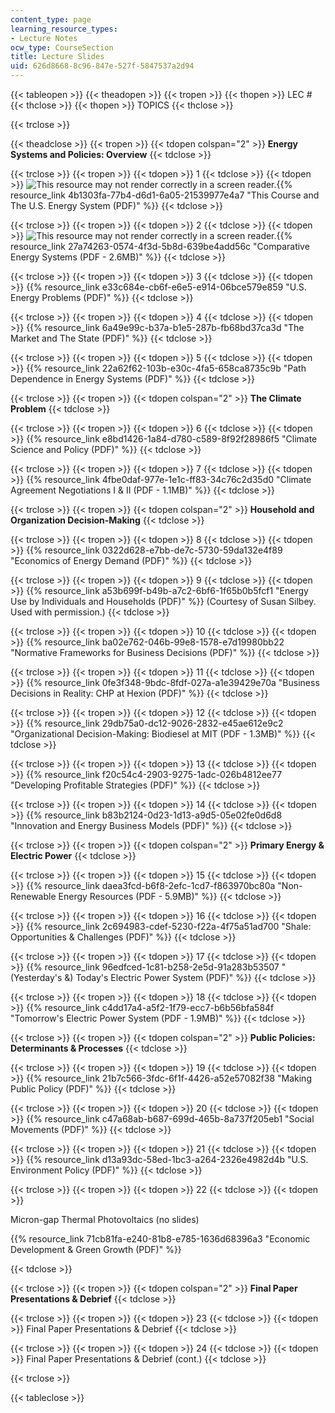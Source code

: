 ```yaml
---
content_type: page
learning_resource_types:
- Lecture Notes
ocw_type: CourseSection
title: Lecture Slides
uid: 626d8668-8c96-847e-527f-5847537a2d94
---
```


{{< tableopen >}}
{{< theadopen >}}
{{< tropen >}}
{{< thopen >}}
LEC #
{{< thclose >}}
{{< thopen >}}
TOPICS
{{< thclose >}}

{{< trclose >}}

{{< theadclose >}}
{{< tropen >}}
{{< tdopen colspan="2" >}}
**Energy Systems and Policies: Overview**
{{< tdclose >}}

{{< trclose >}}
{{< tropen >}}
{{< tdopen >}}
1
{{< tdclose >}}
{{< tdopen >}}
![This resource may not render correctly in a screen reader.](/images/inacessible.gif){{% resource_link 4b1303fa-77b4-d6d1-6a05-21539977e4a7 "This Course and The U.S. Energy System (PDF)" %}}
{{< tdclose >}}

{{< trclose >}}
{{< tropen >}}
{{< tdopen >}}
2
{{< tdclose >}}
{{< tdopen >}}
![This resource may not render correctly in a screen reader.](/images/inacessible.gif){{% resource_link 27a74263-0574-4f3d-5b8d-639be4add56c "Comparative Energy Systems (PDF - 2.6MB)" %}}
{{< tdclose >}}

{{< trclose >}}
{{< tropen >}}
{{< tdopen >}}
3
{{< tdclose >}}
{{< tdopen >}}
{{% resource_link e33c684e-cb6f-e6e5-e914-06bce579e859 "U.S. Energy Problems (PDF)" %}}
{{< tdclose >}}

{{< trclose >}}
{{< tropen >}}
{{< tdopen >}}
4
{{< tdclose >}}
{{< tdopen >}}
{{% resource_link 6a49e99c-b37a-b1e5-287b-fb68bd37ca3d "The Market and The State (PDF)" %}}
{{< tdclose >}}

{{< trclose >}}
{{< tropen >}}
{{< tdopen >}}
5
{{< tdclose >}}
{{< tdopen >}}
{{% resource_link 22a62f62-103b-e30c-4fa5-658ca8735c9b "Path Dependence in Energy Systems (PDF)" %}}
{{< tdclose >}}

{{< trclose >}}
{{< tropen >}}
{{< tdopen colspan="2" >}}
**The Climate Problem**
{{< tdclose >}}

{{< trclose >}}
{{< tropen >}}
{{< tdopen >}}
6
{{< tdclose >}}
{{< tdopen >}}
{{% resource_link e8bd1426-1a84-d780-c589-8f92f28986f5 "Climate Science and Policy (PDF)" %}}
{{< tdclose >}}

{{< trclose >}}
{{< tropen >}}
{{< tdopen >}}
7
{{< tdclose >}}
{{< tdopen >}}
{{% resource_link 4fbe0daf-977e-1e1c-ff83-34c76c2d35d0 "Climate Agreement Negotiations I & II (PDF - 1.1MB)" %}}
{{< tdclose >}}

{{< trclose >}}
{{< tropen >}}
{{< tdopen colspan="2" >}}
**Household and Organization Decision-Making**
{{< tdclose >}}

{{< trclose >}}
{{< tropen >}}
{{< tdopen >}}
8
{{< tdclose >}}
{{< tdopen >}}
{{% resource_link 0322d628-e7bb-de7c-5730-59da132e4f89 "Economics of Energy Demand (PDF)" %}}
{{< tdclose >}}

{{< trclose >}}
{{< tropen >}}
{{< tdopen >}}
9
{{< tdclose >}}
{{< tdopen >}}
{{% resource_link a53b699f-b49b-a7c2-6bf6-1f65b0b5fcf1 "Energy Use by Individuals and Households (PDF)" %}} (Courtesy of Susan Silbey. Used with permission.)
{{< tdclose >}}

{{< trclose >}}
{{< tropen >}}
{{< tdopen >}}
10
{{< tdclose >}}
{{< tdopen >}}
{{% resource_link ba02e762-046b-99e8-1578-e7d19980bb22 "Normative Frameworks for Business Decisions (PDF)" %}}
{{< tdclose >}}

{{< trclose >}}
{{< tropen >}}
{{< tdopen >}}
11
{{< tdclose >}}
{{< tdopen >}}
{{% resource_link 0fe3f348-9bdc-8fdf-027a-a1e39429e70a "Business Decisions in Reality: CHP at Hexion (PDF)" %}}
{{< tdclose >}}

{{< trclose >}}
{{< tropen >}}
{{< tdopen >}}
12
{{< tdclose >}}
{{< tdopen >}}
{{% resource_link 29db75a0-dc12-9026-2832-e45ae612e9c2 "Organizational Decision-Making: Biodiesel at MIT (PDF - 1.3MB)" %}}
{{< tdclose >}}

{{< trclose >}}
{{< tropen >}}
{{< tdopen >}}
13
{{< tdclose >}}
{{< tdopen >}}
{{% resource_link f20c54c4-2903-9275-1adc-026b4812ee77 "Developing Profitable Strategies (PDF)" %}}
{{< tdclose >}}

{{< trclose >}}
{{< tropen >}}
{{< tdopen >}}
14
{{< tdclose >}}
{{< tdopen >}}
{{% resource_link b83b2124-0d23-1d13-a9d5-05e02fe0d6d8 "Innovation and Energy Business Models (PDF)" %}}
{{< tdclose >}}

{{< trclose >}}
{{< tropen >}}
{{< tdopen colspan="2" >}}
**Primary Energy & Electric Power**
{{< tdclose >}}

{{< trclose >}}
{{< tropen >}}
{{< tdopen >}}
15
{{< tdclose >}}
{{< tdopen >}}
{{% resource_link daea3fcd-b6f8-2efc-1cd7-f863970bc80a "Non-Renewable Energy Resources (PDF - 5.9MB)" %}}
{{< tdclose >}}

{{< trclose >}}
{{< tropen >}}
{{< tdopen >}}
16
{{< tdclose >}}
{{< tdopen >}}
{{% resource_link 2c694983-cdef-5230-f22a-4f75a51ad700 "Shale: Opportunities & Challenges (PDF)" %}}
{{< tdclose >}}

{{< trclose >}}
{{< tropen >}}
{{< tdopen >}}
17
{{< tdclose >}}
{{< tdopen >}}
{{% resource_link 96edfced-1c81-b258-2e5d-91a283b53507 "(Yesterday's &) Today's Electric Power System (PDF)" %}}
{{< tdclose >}}

{{< trclose >}}
{{< tropen >}}
{{< tdopen >}}
18
{{< tdclose >}}
{{< tdopen >}}
{{% resource_link c4dd17a4-a5f2-1f79-ecc7-b6b56bfa584f "Tomorrow's Electric Power System (PDF - 1.9MB)" %}}
{{< tdclose >}}

{{< trclose >}}
{{< tropen >}}
{{< tdopen colspan="2" >}}
**Public Policies: Determinants & Processes**
{{< tdclose >}}

{{< trclose >}}
{{< tropen >}}
{{< tdopen >}}
19
{{< tdclose >}}
{{< tdopen >}}
{{% resource_link 21b7c566-3fdc-6f1f-4426-a52e57082f38 "Making Public Policy (PDF)" %}}
{{< tdclose >}}

{{< trclose >}}
{{< tropen >}}
{{< tdopen >}}
20
{{< tdclose >}}
{{< tdopen >}}
{{% resource_link c47a68ab-b687-699d-465b-8a737f205eb1 "Social Movements (PDF)" %}}
{{< tdclose >}}

{{< trclose >}}
{{< tropen >}}
{{< tdopen >}}
21
{{< tdclose >}}
{{< tdopen >}}
{{% resource_link d13a93dc-58ed-1bc3-a264-2326e4982d4b "U.S. Environment Policy (PDF)" %}}
{{< tdclose >}}

{{< trclose >}}
{{< tropen >}}
{{< tdopen >}}
22
{{< tdclose >}}
{{< tdopen >}}


Micron-gap Thermal Photovoltaics (no slides)

{{% resource_link 71cb81fa-e240-81b8-e785-1636d68396a3 "Economic Development & Green Growth (PDF)" %}}


{{< tdclose >}}

{{< trclose >}}
{{< tropen >}}
{{< tdopen colspan="2" >}}
**Final Paper Presentations & Debrief**
{{< tdclose >}}

{{< trclose >}}
{{< tropen >}}
{{< tdopen >}}
23
{{< tdclose >}}
{{< tdopen >}}
Final Paper Presentations & Debrief
{{< tdclose >}}

{{< trclose >}}
{{< tropen >}}
{{< tdopen >}}
24
{{< tdclose >}}
{{< tdopen >}}
Final Paper Presentations & Debrief (cont.)
{{< tdclose >}}

{{< trclose >}}

{{< tableclose >}}